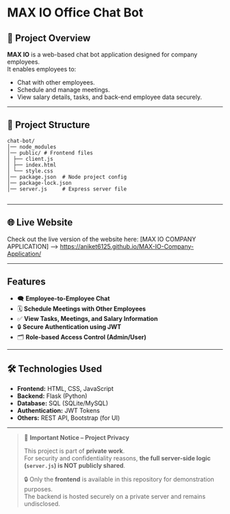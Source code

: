 # MAX IO  Office Chat Bot   

## 📌 Project Overview
**MAX IO** is a web-based chat bot application designed for company employees.  
It enables employees to:
- Chat with other employees.
- Schedule and manage meetings.
- View salary details, tasks, and back-end employee data securely.

---
## 📂 Project Structure
```
chat-bot/
│── node_modules
│── public/ # Frontend files
│ ├── client.js
│ ├── index.html
│ └── style.css
│── package.json  # Node project config
│── package-lock.json
│── server.js     # Express server file
 
```
--- 

## 🌐 Live Website
Check out the live version of the website here: 
[MAX IO COMPANY APPLICATION] --> https://aniket6125.github.io/MAX-IO-Company-Application/

--- 

## Features
- 🗨️ **Employee-to-Employee Chat**
- 🗓️ **Schedule Meetings with Other Employees**
- ✅ **View Tasks, Meetings, and Salary Information**
- 🔒 **Secure Authentication using JWT**
- 🗂️ **Role-based Access Control (Admin/User)**

---

## 🛠️ Technologies Used
- **Frontend:** HTML, CSS, JavaScript  
- **Backend:** Flask (Python)  
- **Database:** SQL (SQLite/MySQL)  
- **Authentication:** JWT Tokens  
- **Others:** REST API, Bootstrap (for UI)

---
> 🚨 **Important Notice – Project Privacy**
> 
> This project is part of **private work**.  
> For security and confidentiality reasons, **the full server-side logic (`server.js`) is NOT publicly shared**.  
> 
> 🔒 Only the **frontend** is available in this repository for demonstration purposes.  
> The backend is hosted securely on a private server and remains undisclosed.



